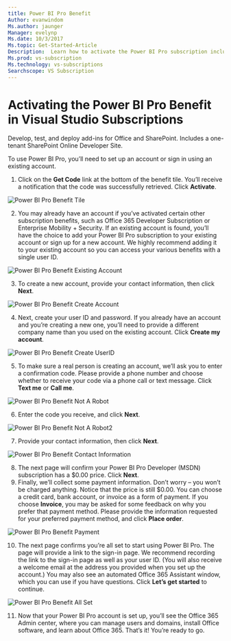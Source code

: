 ```yaml
---
title: Power BI Pro Benefit
Author: evanwindom
Ms.author: jaunger
Manager: evelynp
Ms.date: 10/3/2017
Ms.topic: Get-Started-Article
Description:  Learn how to activate the Power BI Pro subscription included with your Visual Studio subscription.
Ms.prod: vs-subscription
Ms.technology: vs-subscriptions
Searchscope: VS Subscription
---
```


# Activating the Power BI Pro Benefit in Visual Studio Subscriptions

Develop, test, and deploy add-ins for Office and SharePoint.  Includes a one-tenant SharePoint Online Developer Site. 

To use Power BI Pro, you’ll need to set up an account or sign in using an existing account. 
1.	Click on the **Get Code** link at the bottom of the benefit tile.   You’ll receive a notification that the code was successfully retrieved.  Click **Activate**. 

![Power BI Pro Benefit Tile](_img\vs-pbi\vs-pbi-tile.png)  

2. You may already have an account if you’ve activated certain other subscription benefits, such as Office 365 Developer Subscription or Enterprise Mobility + Security.  If an existing account is found, you’ll have the choice to add your Power BI Pro subscription to your existing account or sign up for a new account.  We highly recommend adding it to your existing account so you can access your various benefits with a single user ID.  

![Power BI Pro Benefit Existing Account](_img\vs-pbi\vs-pbi-existing-account.png) 

3.	To create a new account, provide your contact information, then click **Next**.

![Power BI Pro Benefit Create Account](_img\vs-pbi\vs-pbi-create-account-cropped.png) 

4.	Next, create your user ID and password.  If you already have an account and you’re creating a new one, you’ll need to provide a different company name than you used on the existing account.  Click **Create my account**.

![Power BI Pro Benefit Create UserID](_img\vs-pbi\vs-pbi-create-user-id-cropped.png) 

5.	To make sure a real person is creating an account, we’ll ask you to enter a confirmation code.  Please provide a phone number and choose whether to receive your code via a phone call or text message.  Click **Text me** or **Call me**.

![Power BI Pro Benefit Not A Robot](_img\vs-pbi\vs-pbi-robot1-cropped.png) 

6.	Enter the code you receive, and click **Next**. 

![Power BI Pro Benefit Not A Robot2](_img\vs-pbi\vs-pbi-robot2-cropped.png) 

7.	Provide your contact information, then click **Next**. 

![Power BI Pro Benefit Contact Information](_img\vs-pbi\vs-pbi-contact-cropped.png)

8.	The next page will confirm your Power BI Pro Developer (MSDN) subscription has a $0.00 price.  Click **Next**.
9.	 Finally, we’ll collect some payment information.  Don’t worry – you won’t be charged anything.  Notice that the price is still $0.00.  You can choose a credit card, bank account, or invoice as a form of payment.  If you choose **Invoice**, you may be asked for some feedback on why you prefer that payment method.  Please provide the information requested for your preferred payment method, and click **Place order**.   

![Power BI Pro Benefit Payment](_img\vs-pbi\vs-pbi-payment-blurred-cropped.png)

10.	The next page confirms you’re all set to start using Power BI Pro.  The page will provide a link to the sign-in page.  We recommend recording the link to the sign-in page as well as your user ID.  (You will also receive a welcome email at the address you provided when you set up the account.)  You may also see an automated Office 365 Assistant window, which you can use if you have questions.  Click **Let’s get started** to continue.

![Power BI Pro Benefit All Set](_img\vs-pbi\vs-pbi-all-set-cropped.png) 

11.	Now that your Power BI Pro account is set up, you’ll see the Office 365 Admin center, where you can manage users and domains, install Office software, and learn about Office 365.  That’s it!  You’re ready to go. 